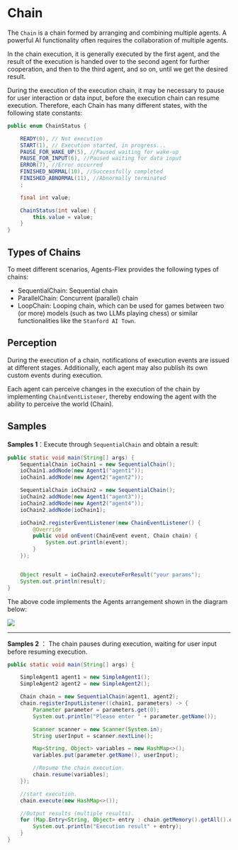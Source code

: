 # Chain

The `Chain` is a chain formed by arranging and combining multiple agents. A powerful AI functionality often requires the collaboration of multiple agents.

In the chain execution, it is generally executed by the first agent, and the result of the execution is handed over to the second agent for further cooperation, and then to the third agent, and so on, until we get the desired result.

During the execution of the execution chain, it may be necessary to pause for user interaction or data input, before the execution chain can resume execution.
Therefore, each Chain has many different states, with the following state constants:

```java
public enum ChainStatus {

    READY(0), // Not execution
    START(1), // Execution started, in progress...
    PAUSE_FOR_WAKE_UP(5), //Paused waiting for wake-up
    PAUSE_FOR_INPUT(6), //Paused waiting for data input
    ERROR(7), //Error occurred
    FINISHED_NORMAL(10), //Successfully completed
    FINISHED_ABNORMAL(11), //Abnormally terminated
    ;

    final int value;

    ChainStatus(int value) {
        this.value = value;
    }
}
```
## Types of Chains

To meet different scenarios, Agents-Flex provides the following types of chains:

- SequentialChain: Sequential chain
- ParallelChain: Concurrent (parallel) chain
- LoopChain: Looping chain, which can be used for games between two (or more) models (such as two LLMs playing chess) or similar functionalities like the `Stanford AI Town`.


## Perception

During the execution of a chain, notifications of execution events are issued at different stages. Additionally, each agent may also publish its own custom events during execution.

Each agent can perceive changes in the execution of the chain by implementing `ChainEventListener`, thereby endowing the agent with the ability to perceive the world (Chain).

## Samples

**Samples 1**：Execute through `SequentialChain` and obtain a result:

```java
public static void main(String[] args) {
    SequentialChain ioChain1 = new SequentialChain();
    ioChain1.addNode(new Agent1("agent1"));
    ioChain1.addNode(new Agent2("agent2"));

    SequentialChain ioChain2 = new SequentialChain();
    ioChain2.addNode(new Agent1("agent3"));
    ioChain2.addNode(new Agent2("agent4"));
    ioChain2.addNode(ioChain1);

    ioChain2.registerEventListener(new ChainEventListener() {
        @Override
        public void onEvent(ChainEvent event, Chain chain) {
            System.out.println(event);
        }
    });


    Object result = ioChain2.executeForResult("your params");
    System.out.println(result);
}
```

The above code implements the Agents arrangement shown in the diagram below:

![](../../assets/images/chians-01.png)


---

**Samples 2** ： The chain pauses during execution, waiting for user input before resuming execution.

```java
public static void main(String[] args) {

    SimpleAgent1 agent1 = new SimpleAgent1();
    SimpleAgent2 agent2 = new SimpleAgent2();

    Chain chain = new SequentialChain(agent1, agent2);
    chain.registerInputListener((chain1, parameters) -> {
        Parameter parameter = parameters.get(0);
        System.out.println("Please enter " + parameter.getName());

        Scanner scanner = new Scanner(System.in);
        String userInput = scanner.nextLine();

        Map<String, Object> variables = new HashMap<>();
        variables.put(parameter.getName(), userInput);

        //Resume the chain execution.
        chain.resume(variables);
    });

    //start execution.
    chain.execute(new HashMap<>());

    //Output results (multiple results).
    for (Map.Entry<String, Object> entry : chain.getMemory().getAll().entrySet()) {
        System.out.println("Execution result" + entry);
    }
}
```
